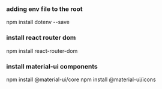 ### adding env file to the root
npm install dotenv --save

### install react router dom
npm install react-router-dom

### install material-ui components
npm install @material-ui/core
npm install @material-ui/icons